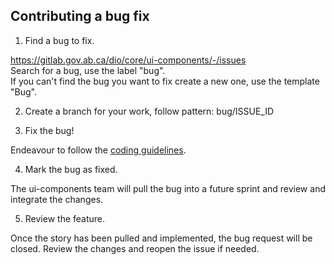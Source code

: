 ## Contributing a bug fix

1. Find a bug to fix.  

https://gitlab.gov.ab.ca/dio/core/ui-components/-/issues  
Search for a bug, use the label "bug".  
If you can't find the bug you want to fix create a new one, use the template "Bug".  

2. Create a branch for your work, follow pattern: bug/ISSUE_ID  

3. Fix the bug!  

Endeavour to follow the [coding guidelines](coding_standards.md).

4. Mark the bug as fixed.  

The ui-components team will pull the bug into a future sprint and review and integrate the changes.  

5. Review the feature.  

Once the story has been pulled and implemented, the bug request will be closed.  Review the changes and reopen the issue if needed.  
